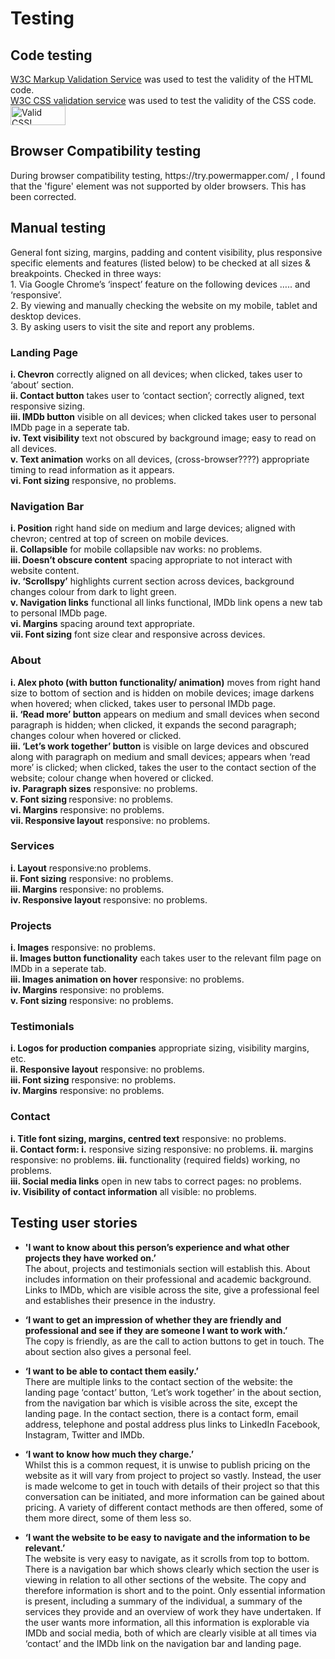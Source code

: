 <h1>Testing</h1>

<h2>Code testing</h2>
<p><a href="https://validator.w3.org/">W3C Markup Validation Service</a> was used to test the validity of the HTML code.<br>
<a href="https://jigsaw.w3.org/css-validator/">W3C CSS validation service</a> was used to test the validity of the CSS code.<br>
    <a href="http://jigsaw.w3.org/css-validator/check/referer">
        <img style="border:0;width:88px;height:31px"
            src="http://jigsaw.w3.org/css-validator/images/vcss"
            alt="Valid CSS!" />
    </a>
</p>

<h2>Browser Compatibility testing</h2>
During browser compatibility testing, https://try.powermapper.com/ , I found that the 'figure' element was not supported by older browsers. This has been corrected.

<h2>Manual testing</h2>
<p>
General font sizing, margins, padding and content visibility, plus responsive specific elements and features (listed below) to be checked at all sizes & breakpoints. Checked in three ways: <br>
1.	Via Google Chrome’s ‘inspect’ feature on the following devices ….. and ‘responsive’.<br>
2.	By viewing and manually checking the website on my mobile, tablet and desktop devices.<br>
3.	By asking users to visit the site and report any problems.</p>

<h3>Landing Page</h3>
<p><strong>i. Chevron</strong> correctly aligned on all devices; when clicked, takes user to ‘about’ section.<br>
<strong>ii. Contact button</strong> takes user to ‘contact section’; correctly aligned, text responsive sizing.<br>
<strong>iii. IMDb button</strong> visible on all devices; when clicked takes user to personal IMDb page in a seperate tab.<br>
<strong>iv. Text visibility</strong> text not obscured by background image; easy to read on all devices.<br>
<strong>v. Text animation</strong> works on all devices, (cross-browser????) appropriate timing to read information as it appears.<br><strong>vi. Font sizing</strong> responsive, no problems.</p>

<h3>Navigation Bar</h3>
<p><strong>i. Position</strong>  right hand side on medium and large devices; aligned with chevron; centred at top of screen on mobile devices.<br>
<strong>ii. Collapsible</strong> for mobile collapsible nav works: no problems.<br>
<strong>iii. Doesn’t obscure content</strong>  spacing appropriate to not interact with website content.<br>
<strong>iv. ‘Scrollspy’</strong> highlights current section across devices, background changes colour from dark to light green.<br><strong>v. Navigation links</strong>  functional all links functional, IMDb link opens a new tab to personal IMDb page.<br>
<strong>vi.	Margins</strong> spacing around text appropriate.<br>
<strong>vii. Font sizing</strong> font size clear and responsive across devices.</p>

<h3>About</h3>
<p><strong>i. Alex photo (with button functionality/ animation)</strong> moves from right hand size to bottom of section and is hidden on mobile devices; image darkens when hovered; when clicked, takes user to personal IMDb page.<br>
<strong>ii. ‘Read more’ button</strong> appears on medium and small devices when second paragraph is hidden; when clicked, it expands the second paragraph; changes colour when hovered or clicked.<br>
<strong>iii. ‘Let’s work together’ button</strong> is visible on large devices and obscured along with paragraph on medium and small devices; appears when ‘read more’ is clicked; when clicked, takes the user to the contact section of the website; colour change when hovered or clicked.<br>
<strong>iv.	Paragraph sizes</strong> responsive: no problems.<br>
<strong>v. Font sizing </strong> responsive: no problems.<br>
<strong>vi.	Margins</strong> responsive: no problems.<br>
<strong>vii. Responsive layout</strong> responsive: no problems.</p>

<h3>Services</h3>
<p><strong>i. Layout</strong> responsive:no problems.<br>
<strong>ii. Font sizing</strong> responsive: no problems.<br>
<strong>iii. Margins</strong> responsive: no problems.<br>
<strong>iv. Responsive layout</strong> responsive: no problems.</p>

<h3>Projects</h3>
<p><strong>i.	Images</strong> responsive: no problems.<br>
<strong>ii.	Images button functionality</strong> each takes user to the relevant film page on IMDb in a seperate tab.<br>
<strong>iii. Images animation on hover</strong> responsive: no problems.<br>
<strong>iv.	Margins</strong> responsive: no problems.<br>
<strong>v. Font sizing</strong> responsive: no problems.</p>

<h3>Testimonials</h3>
<p><strong>i. Logos for production companies</strong> appropriate sizing, visibility margins, etc.<br>
<strong>ii.	Responsive layout</strong> responsive: no problems.<br>
<strong>iii. Font sizing</strong> responsive: no problems.<br>
<strong>iv.	Margins</strong> responsive: no problems.</p>

<h3>Contact</h3>
<p><strong>i. Title font sizing, margins, centred text</strong> responsive: no problems.<br>
<strong>ii.	Contact form: i.</strong> responsive sizing responsive: no problems. <strong>ii.</strong> margins responsive: no problems. <strong>iii.</strong> functionality (required fields) working, no problems.<br>
<strong>iii. Social media links</strong> open in new tabs to correct pages: no problems.<br>
<strong>iv. Visibility of contact information</strong> all visible: no problems.</p>

<h2>Testing user stories</h2>

- <strong>'I want to know about this person’s experience and what other projects they have worked on.’</strong><br>
The about, projects and testimonials section will establish this. About includes information on their professional and academic background. Links to IMDb, which are visible across the site, give a professional feel and establishes their presence in the industry.<br>

- <strong>‘I want to get an impression of whether they are friendly and professional and see if they are someone I want to work with.’</strong><br>
The copy is friendly, as are the call to action buttons to get in touch. The about section also gives a personal feel.<br>

- <strong>‘I want to be able to contact them easily.’</strong><br>
There are multiple links to the contact section of the website: the landing page ‘contact’ button, ‘Let’s work together’ in the about section, from the navigation bar which is visible across the site, except the landing page. In the contact section, there is a contact form, email address, telephone and postal address plus links to LinkedIn Facebook, Instagram, Twitter and IMDb.<br>

- <strong>‘I want to know how much they charge.’</strong><br>
Whilst this is a common request, it is unwise to publish pricing on the website as it will vary from project to project so vastly. Instead, the user is made welcome to get in touch with details of their project so that this conversation can be initiated, and more information can be gained about pricing. A variety of different contact methods are then offered, some of them more direct, some of them less so.<br>

- <strong>‘I want the website to be easy to navigate and the information to be relevant.’</strong><br>
The website is very easy to navigate, as it scrolls from top to bottom. There is a navigation bar which shows clearly which section the user is viewing in relation to all other sections of the website. The copy and therefore information is short and to the point. Only essential information is present, including a summary of the individual, a summary of the services they provide and an overview of work they have undertaken. If the user wants more information, all this information is explorable via IMDb and social media, both of which are clearly visible at all times via ‘contact’ and the IMDb link on the navigation bar and landing page.<br>
